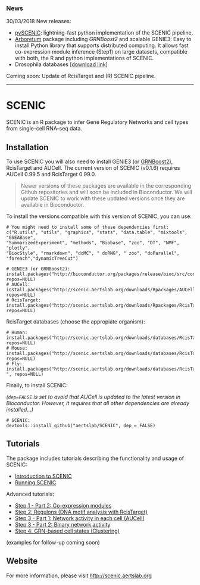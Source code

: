 ### News

30/03/2018 New releases:
- [pySCENIC](http://pyscenic.readthedocs.io): lightning-fast python implementation of the SCENIC pipeline.
- [Arboretum](https://arboretum.readthedocs.io/) package including *GRNBoost2* and scalable GENIE3: Easy to install Python library that supports distributed computing. It allows fast co-expression module inference (Step1) on large datasets, compatible with both, the R and python implementations of SCENIC.
- Drosophila databases [[download link]](http://scenic.aertslab.org/downloads/databases/RcisTarget.dm6.motifDatabases.20k_0.2.1____.tar.gz)

Coming soon: 
Update of RcisTarget and (R) SCENIC pipeline.


---

# SCENIC

SCENIC is an R package to infer Gene Regulatory Networks and cell types from single-cell RNA-seq data. 

## Installation
To use SCENIC you will also need to install GENIE3 (or [GRNBoost2](https://arboretum.readthedocs.io/en/latest/)), RcisTarget and AUCell. The current version of SCENIC (v0.1.6) requires AUCell 0.99.5 and RcisTarget 0.99.0. 
> Newer versions of these packages are available in the corresponding Github repositories and will soon be included in Bioconductor. 
> We will update SCENIC to work with these updated versions once they are available in Bioconductor.

To install the versions compatible with this version of SCENIC, you can use:
```
# You might need to install some of these dependencies first:
c("R.utils", "utils", "graphics", "stats", "data.table", "mixtools", "GSEABase", 
"SummarizedExperiment", "methods", "Biobase", "zoo", "DT", "NMF", "plotly", 
"BiocStyle", "rmarkdown", "doMC", " doRNG", " zoo", "doParallel", "foreach","dynamicTreeCut")

# GENIE3 (or GRNBoost2):
install.packages("http://bioconductor.org/packages/release/bioc/src/contrib/GENIE3_1.0.0.tar.gz", repos=NULL)
# AUCell:
install.packages("http://scenic.aertslab.org/downloads/Rpackages/AUCell_0.99.5.tar.gz", repos=NULL)
# RcisTarget:
install.packages("http://scenic.aertslab.org/downloads/Rpackages/RcisTarget_0.99.0.tar.gz", repos=NULL)
```

RcisTarget databases (choose the appropiate organism):
```
# Human: install.packages("http://scenic.aertslab.org/downloads/databases/RcisTarget.hg19.motifDatabases.20k_0.1.1.tar.gz", repos=NULL)
# Mouse: install.packages("http://scenic.aertslab.org/downloads/databases/RcisTarget.mm9.motifDatabases.20k_0.1.1.tar.gz", repos=NULL)
# Fly: install.packages("http://scenic.aertslab.org/downloads/databases/RcisTarget.dm6.motifDatabases.20k_0.2.1____.tar.gz 
", repos=NULL)
```

Finally, to install SCENIC:

*(`dep=FALSE` is set to avoid that AUCell is updated to the latest version in Bioconductor. However, it requires that all other dependencies are already installed...)*
```
# SCENIC:
devtools::install_github("aertslab/SCENIC", dep = FALSE)
```

## Tutorials

The package includes tutorials describing the functionality and usage of SCENIC:
- [Introduction to SCENIC](https://htmlpreview.github.io/?https://github.com/aertslab/SCENIC/blob/master/inst/doc/SCENIC_Intro.html)
- [Running SCENIC](https://htmlpreview.github.io/?https://github.com/aertslab/SCENIC/blob/master/inst/doc/SCENIC_Step1.1_andWrapper.html)

Advanced tutorials:
- [Step 1 - Part 2: Co-expression modules](https://htmlpreview.github.io/?https://github.com/aertslab/SCENIC/blob/master/inst/doc/Step1.2_CoexpressionModules.html)
- [Step 2: Regulons (DNA motif analysis with RcisTarget)](https://htmlpreview.github.io/?https://github.com/aertslab/SCENIC/blob/master/inst/doc/Step2_Regulons.html)
- [Step 3 - Part 1: Network activity in each cell (AUCell)](https://htmlpreview.github.io/?https://github.com/aertslab/SCENIC/blob/master/inst/doc/Step3.1_NwActivity.html)
- [Step 3 - Part 2: Binary network activity](https://htmlpreview.github.io/?https://github.com/aertslab/SCENIC/blob/master/inst/doc/Step3.2_BinaryNwActivity.html)
- [Step 4: GRN-based cell states (Clustering)](https://htmlpreview.github.io/?https://github.com/aertslab/SCENIC/blob/master/inst/doc/Step4_Clustering.html)

(examples for follow-up coming soon)


## Website

For more information, please visit http://scenic.aertslab.org
